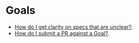 # Goals

* [How do I get clarity on specs that are unclear?](/Learning_Guide/Goals/Clarity_on_specs.md).
* [How do I submit a PR against a Goal?](/Learning_Guide/Goals/Improvement.md).





